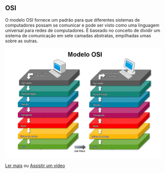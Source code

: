 ## OSI
O modelo OSI fornece um padrão para que diferentes sistemas de computadores possam se comunicar e pode ser visto como uma linguagem universal para redes de computadores. É baseado no conceito de dividir um sistema de comunicação em sete camadas abstratas, empilhadas umas sobre as outras. 

![OSI model image](../img/osi.jpg)

[Ler mais](https://www.cloudflare.com/pt-br/learning/ddos/glossary/open-systems-interconnection-model-osi)
ou
[Assistir um video](https://www.youtube.com/watch?v=WO1uGJRqrwI)
